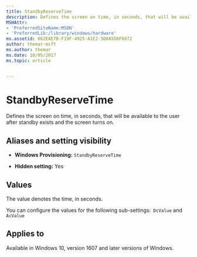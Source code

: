 ```yaml
---
title: StandbyReserveTime
description: Defines the screen on time, in seconds, that will be available to the user after standby exists and the screen turns on.
MSHAttr:
- 'PreferredSiteName:MSDN'
- 'PreferredLib:/library/windows/hardware'
ms.assetid: 662EAE7B-F19F-4925-A1E2-5D8A5D6F8872
author: themar-msft
ms.author: themar
ms.date: 10/05/2017
ms.topic: article


---
```


# StandbyReserveTime


Defines the screen on time, in seconds, that will be available to the user after standby exists and the screen turns on.

## <span id="Aliases_and_setting_visibility"></span><span id="aliases_and_setting_visibility"></span><span id="ALIASES_AND_SETTING_VISIBILITY"></span>Aliases and setting visibility


-   **Windows Provisioning:** `StandbyReserveTime       `

-   **Hidden setting:** Yes

## <span id="Values"></span><span id="values"></span><span id="VALUES"></span>Values


The value denotes the time, in seconds.

You can configure the values for the following sub-settings:` DcValue` and `AcValue       `

## <span id="Applies_to"></span><span id="applies_to"></span><span id="APPLIES_TO"></span>Applies to


Available in Windows 10, version 1607 and later versions of Windows.
